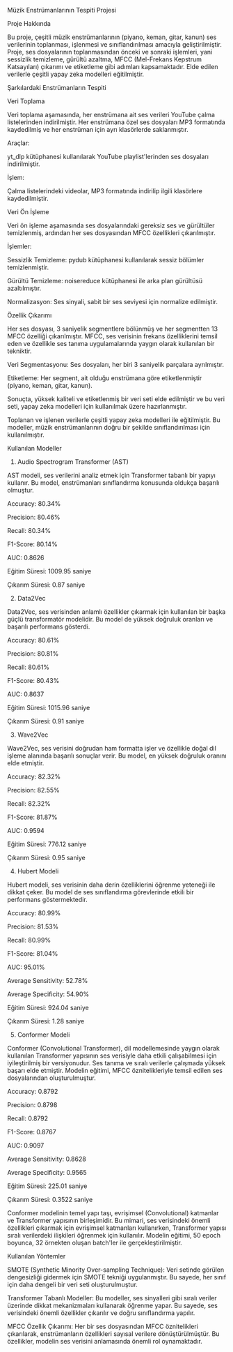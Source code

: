 Müzik Enstrümanlarının Tespiti Projesi

Proje Hakkında
   
Bu proje, çeşitli müzik enstrümanlarının (piyano, keman, gitar, kanun) ses verilerinin toplanması, işlenmesi ve sınıflandırılması amacıyla geliştirilmiştir. Proje, ses dosyalarının toplanmasından önceki ve sonraki işlemleri, yani sessizlik temizleme, gürültü azaltma, MFCC (Mel-Frekans Kepstrum Katsayıları) çıkarımı ve etiketleme gibi adımları kapsamaktadır. Elde edilen verilerle çeşitli yapay zeka modelleri eğitilmiştir.

Şarkılardaki Enstrümanların Tespiti
   
 Veri Toplama

Veri toplama aşamasında, her enstrümana ait ses verileri YouTube çalma listelerinden indirilmiştir. Her enstrümana özel ses dosyaları MP3 formatında kaydedilmiş ve her enstrüman için ayrı klasörlerde saklanmıştır.

Araçlar:

yt_dlp kütüphanesi kullanılarak YouTube playlist'lerinden ses dosyaları indirilmiştir.


İşlem:

Çalma listelerindeki videolar, MP3 formatında indirilip ilgili klasörlere kaydedilmiştir.

Veri Ön İşleme

Veri ön işleme aşamasında ses dosyalarındaki gereksiz ses ve gürültüler temizlenmiş, ardından her ses dosyasından MFCC özellikleri çıkarılmıştır.

İşlemler:

Sessizlik Temizleme: pydub kütüphanesi kullanılarak sessiz bölümler temizlenmiştir.

Gürültü Temizleme: noisereduce kütüphanesi ile arka plan gürültüsü azaltılmıştır.

Normalizasyon: Ses sinyali, sabit bir ses seviyesi için normalize edilmiştir.

 Özellik Çıkarımı

Her ses dosyası, 3 saniyelik segmentlere bölünmüş ve her segmentten 13 MFCC özelliği çıkarılmıştır. MFCC, ses verisinin frekans özelliklerini temsil eden ve özellikle ses tanıma uygulamalarında yaygın olarak kullanılan bir tekniktir.


Veri Segmentasyonu: Ses dosyaları, her biri 3 saniyelik parçalara ayrılmıştır.

Etiketleme: Her segment, ait olduğu enstrümana göre etiketlenmiştir (piyano, keman, gitar, kanun).

Sonuçta, yüksek kaliteli ve etiketlenmiş bir veri seti elde edilmiştir ve bu veri seti, yapay zeka modelleri için kullanılmak üzere hazırlanmıştır.

Toplanan ve işlenen verilerle çeşitli yapay zeka  modelleri ile  eğitilmiştir. Bu modeller, müzik enstrümanlarının doğru bir şekilde sınıflandırılması için kullanılmıştır.

Kullanılan Modeller

1. Audio Spectrogram Transformer (AST)
   
AST modeli, ses verilerini analiz etmek için Transformer tabanlı bir yapıyı kullanır. Bu model, enstrümanları sınıflandırma konusunda oldukça başarılı olmuştur.

Accuracy: 80.34%

Precision: 80.46%

Recall: 80.34%

F1-Score: 80.14%

AUC: 0.8626

Eğitim Süresi: 1009.95 saniye

Çıkarım Süresi: 0.87 saniye


2. Data2Vec

Data2Vec, ses verisinden anlamlı özellikler çıkarmak için kullanılan bir başka güçlü transformatör modelidir. Bu model de yüksek doğruluk oranları ve başarılı performans gösterdi.

Accuracy: 80.61%

Precision: 80.81%

Recall: 80.61%

F1-Score: 80.43%

AUC: 0.8637

Eğitim Süresi: 1015.96 saniye

Çıkarım Süresi: 0.91 saniye


3. Wave2Vec

Wave2Vec, ses verisini doğrudan ham formatta işler ve özellikle doğal dil işleme alanında başarılı sonuçlar verir. Bu model, en yüksek doğruluk oranını elde etmiştir.

Accuracy: 82.32%

Precision: 82.55%

Recall: 82.32%

F1-Score: 81.87%

AUC: 0.9594

Eğitim Süresi: 776.12 saniye

Çıkarım Süresi: 0.95 saniye


4. Hubert Modeli

Hubert modeli, ses verisinin daha derin özelliklerini öğrenme yeteneği ile dikkat çeker. Bu model de ses sınıflandırma görevlerinde etkili bir performans göstermektedir.

Accuracy: 80.99%

Precision: 81.53%

Recall: 80.99%

F1-Score: 81.04%

AUC: 95.01%

Average Sensitivity: 52.78%

Average Specificity: 54.90%

Eğitim Süresi: 924.04 saniye

Çıkarım Süresi: 1.28 saniye


5. Conformer Modeli

Conformer (Convolutional Transformer), dil modellemesinde yaygın olarak kullanılan Transformer yapısının ses verisiyle daha etkili çalışabilmesi için iyileştirilmiş bir versiyonudur. Ses tanıma ve sıralı verilerle çalışmada yüksek başarı elde etmiştir. Modelin eğitimi, MFCC öznitelikleriyle temsil edilen ses dosyalarından oluşturulmuştur.

Accuracy: 0.8792

Precision: 0.8798

Recall: 0.8792

F1-Score: 0.8767

AUC: 0.9097

Average Sensitivity: 0.8628

Average Specificity: 0.9565

Eğitim Süresi: 225.01 saniye

Çıkarım Süresi: 0.3522 saniye

Conformer modelinin temel yapı taşı, evrişimsel (Convolutional) katmanlar ve Transformer yapısının birleşimidir. Bu mimari, ses verisindeki önemli özellikleri çıkarmak için evrişimsel katmanları kullanırken, Transformer yapısı sıralı verilerdeki ilişkileri öğrenmek için kullanılır. Modelin eğitimi, 50 epoch boyunca, 32 örnekten oluşan batch'ler ile gerçekleştirilmiştir.


Kullanılan Yöntemler

SMOTE (Synthetic Minority Over-sampling Technique):
Veri setinde görülen dengesizliği gidermek için SMOTE tekniği uygulanmıştır. Bu sayede, her sınıf için daha dengeli bir veri seti oluşturulmuştur.

Transformer Tabanlı Modeller: 
Bu modeller, ses sinyalleri gibi sıralı veriler üzerinde dikkat mekanizmaları kullanarak öğrenme yapar. Bu sayede, ses verisindeki önemli özellikler çıkarılır ve doğru sınıflandırma yapılır.

MFCC Özellik Çıkarımı:
Her bir ses dosyasından MFCC öznitelikleri çıkarılarak, enstrümanların özellikleri sayısal verilere dönüştürülmüştür. Bu özellikler, modelin ses verisini anlamasında önemli rol oynamaktadır.




